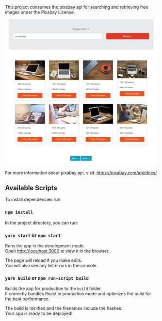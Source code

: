 
This project consumes the pixabay api for searching and retrieving free images under the Pixabay License.

![react-pixabay-client](https://github.com/reiarseni/react-pixabay-client/blob/master/React%20Pixabay%20App.jpg)

For more information about pixabay api, visit:
https://pixabay.com/api/docs/

## Available Scripts

To install dependencies run:

### `npm install`

In the project directory, you can run:

### `yarn start` or `npm start`

Runs the app in the development mode.<br />
Open [http://localhost:3000](http://localhost:3000) to view it in the browser.

The page will reload if you make edits.<br />
You will also see any lint errors in the console.

### `yarn build` or `npm run-script build`

Builds the app for production to the `build` folder.<br />
It correctly bundles React in production mode and optimizes the build for the best performance.

The build is minified and the filenames include the hashes.<br />
Your app is ready to be deployed!
